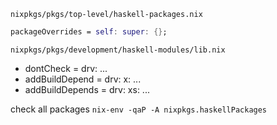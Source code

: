 `nixpkgs/pkgs/top-level/haskell-packages.nix`

```nix
packageOverrides = self: super: {};
```

`nixpkgs/pkgs/development/haskell-modules/lib.nix`
- dontCheck = drv: ...
- addBuildDepend = drv: x: ...
- addBuildDepends = drv: xs: ...

check all packages
`nix-env -qaP -A nixpkgs.haskellPackages`
